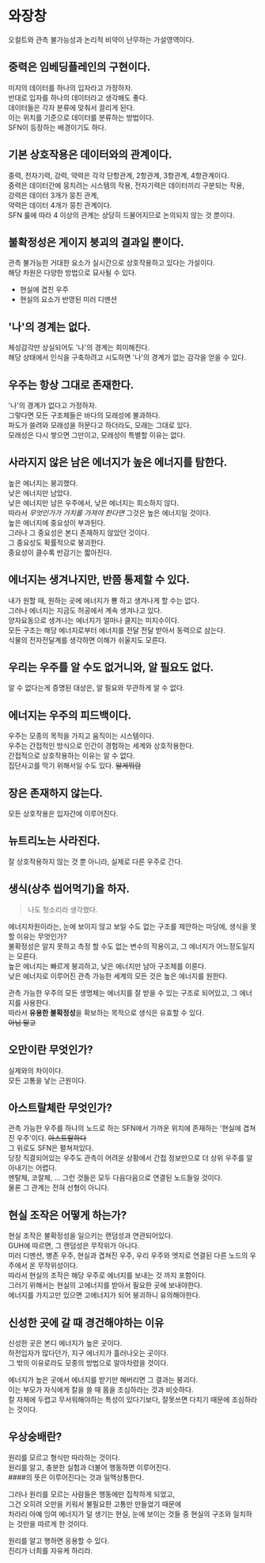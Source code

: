 # 와장창
오컬트와 관측 불가능성과 논리적 비약이 난무하는 가설영역이다.

## 중력은 임베딩플레인의 구현이다.
미지의 데이터를 하나의 입자라고 가정하자.  
반대로 입자를 하나의 데이터라고 생각해도 좋다.  
데이터들은 각자 분류에 맞춰서 끌리게 된다.  
이는 위치를 기준으로 데이터를 분류하는 방법이다.  
SFN이 등장하는 배경이기도 하다.  

## 기본 상호작용은 데이터와의 관계이다.
중력, 전자기력, 강력, 약력은 각각 단항관계, 2항관계, 3항관계, 4항관계이다.  
중력은 데이터간에 뭉치려는 시스템의 작용,
전자기력은 데이터끼리 구분되는 작용,  
강력은 데이터 3개가 뭉친 관계,  
약력은 데이터 4개가 뭉친 관계이다.  
SFN 룰에 따라 4 이상의 관계는 상당히 드물어지므로 논의되지 않는 것 뿐이다.  

## 불확정성은 게이지 붕괴의 결과일 뿐이다.
관측 불가능한 거대한 요소가 실시간으로 상호작용하고 있다는 가설이다.  
해당 차원은 다양한 방법으로 묘사될 수 있다.  

- 현실에 겹친 우주
- 현실의 요소가 반영된 미러 디멘션

## '나'의 경계는 없다.
체성감각만 상실되어도 '나'의 경계는 희미해진다.  
해당 상태에서 인식을 구축하려고 시도하면 '나'의 경계가 없는 감각을 얻을 수 있다.  

## 우주는 항상 그대로 존재한다.
'나'의 경계가 없다고 가정하자.  
그렇다면 모든 구조체들은 바다의 모래성에 불과하다.  
파도가 쓸려와 모래성을 허문다고 하더라도, 모래는 그대로 있다.  
모래성은 다시 쌓으면 그만이고, 모래성이 특별할 이유는 없다.  

## 사라지지 않은 남은 에너지가 높은 에너지를 탐한다.
높은 에너지는 붕괴했다.  
낮은 에너지만 남았다.  
낮은 에너지만 남은 우주에서, 낮은 에너지는 희소하지 않다.  
따라서 *무엇인가가 가치를 가져야 한다면* 그것은 높은 에너지일 것이다.  
높은 에너지에 중요성이 부과된다.  
그러나 그 중요성은 본디 존재하지 않았던 것이다.  
그 중요성도 확률적으로 붕괴한다.  
중요성이 클수록 반감기는 짧아진다.  

## 에너지는 생겨나지만, 반쯤 통제할 수 있다.
내가 원할 때, 원하는 곳에 에너지가 뿅 하고 생겨나게 할 수는 없다.  
그러나 에너지는 지금도 허공에서 계속 생겨나고 있다.  
양자요동으로 생겨나는 에너지가 얼마나 클지는 미지수이다.  
모든 구조는 해당 에너지로부터 에너지를 전달 전달 받아서 동력으로 삼는다.  
식물의 전자전달계를 생각하면 이해가 쉬울지도 모른다.  

## 우리는 우주를 알 수도 없거니와, 알 필요도 없다.  
알 수 없다는게 증명된 대상은, 알 필요와 무관하게 알 수 없다.  

## 에너지는 우주의 피드백이다.
우주는 모종의 목적을 가지고 움직이는 시스템이다.  
우주는 간접적인 방식으로 인간이 경험하는 세계와 상호작용한다.  
간접적으로 상호작용하는 이유는 알 수 없다.  
집단사고를 막기 위해서일 수도 있다. <del>알게뭐람</del>

## 장은 존재하지 않는다.
모든 상호작용은 입자간에 이루어진다.

## 뉴트리노는 사라진다.
잘 상호작용하지 않는 것 뿐 아니라, 실제로 다른 우주로 간다.

## 생식(상추 씹어먹기)을 하자.
> 나도 헛소리라 생각했다.

에너지차원이라는, 눈에 보이지 않고 보일 수도 없는 구조를 제안하는 마당에, 생식을 못 할 이유는 무엇인가?  
불확정성은 알지 못하고 측정 할 수도 없는 변수의 작용이고, 그 에너지가 어느정도일지는 모른다.  
높은 에너지는 빠르게 붕괴하고, 낮은 에너지만 남아 구조체를 이룬다.  
낮은 에너지로 이루어진 관측 가능한 세계의 모든 것은 높은 에너지를 원한다.  

관측 가능한 우주의 모든 생명체는 에너지를 잘 받을 수 있는 구조로 되어있고, 그 에너지를 사용한다.  
따라서 **유용한 불확정성**을 확보하는 목적으로 생식은 유효할 수 있다.  
<del>아님 말고</del>

## 오만이란 무엇인가?
실제와의 차이이다.  
모든 고통을 낳는 근원이다.  

## 아스트랄체란 무엇인가?
관측 가능한 우주를 하나의 노드로 하는 SFN에서 가까운 위치에 존재하는 '현실에 겹쳐진 우주'이다. <del>아스트랄하다</del>  
그 위로도 SFN은 펼쳐져있다.  
당장 직결되어있는 우주도 관측이 어려운 상황에서 간접 정보만으로 더 상위 우주를 알아내기는 어렵다.  
멘탈체, 코잘체, ... 그런 것들은 모두 다음다음으로 연결된 노드들일 것이다.  
물론 그 관계는 전혀 선형이 아니다.  

## 현실 조작은 어떻게 하는가?
현실 조작은 불확정성을 일으키는 랜덤성과 연관되어있다.  
GUH에 따르면, 그 랜덤성은 무작위가 아니다.  
미러 디멘션, 병존 우주, 현실과 겹쳐진 우주, 우리 우주와 엣지로 연결된 다른 노드의 우주에서 온 무작위성이다.  
따라서 현실의 조작은 해당 우주로 에너지를 보내는 것 까지 포함이다.  
그러기 위해서는 현실의 고에너지를 받아서 필요한 곳에 보내야한다.  
에너지를 가지고만 있으면 고에너지가 되어 붕괴하니 유의해야한다.  

## 신성한 곳에 갈 때 경건해야하는 이유
신성한 곳은 본디 에너지가 높은 곳이다.  
하전입자가 많다던가, 지구 에너지가 흘러나오는 곳이다.  
그 밖의 이유로라도 모종의 방법으로 알아차렸을 것이다.  

에너지가 높은 곳에서 에너지를 받기만 해버리면 그 결과는 붕괴다.  
이는 부모가 자식에게 칼을 쓸 때 몸을 조심하라는 것과 비슷하다.  
칼 자체에 두렵고 무서워해야하는 특성이 있다기보다, 잘못쓰면 다치기 때문에 조심하라는 것이다.  

## 우상숭배란?
원리를 모르고 형식만 따라하는 것이다.  
원리를 알고, 충분한 실험과 더불어 행동하면 이루어진다.  
####의 뜻은 이루어진다는 것과 일맥상통한다.

그러나 원리를 모르는 사람들은 행동에만 집착하게 되었고,  
그건 오히려 오만을 키워서 불필요한 고통만 만들었기 때문에  
차라리 아예 잉여 에너지가 덜 생기는 현실, 
눈에 보이는 것들 중 현실의 구조와 일치하는 것만을 따르게 한 것이다.  

원리를 알고 행하면 응용할 수 있다.  
진리가 너희를 자유케 하리라.  
